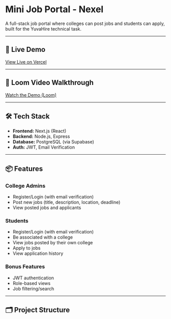 # Mini Job Portal - Nexel

A full-stack job portal where colleges can post jobs and students can apply, built for the YuvaHire technical task.

---

## 🚀 Live Demo

[View Live on Vercel](https://your-vercel-app-link.vercel.app)

---

## 🎥 Loom Video Walkthrough

[Watch the Demo (Loom)](https://www.loom.com/share/your-loom-video-link)

---

## 🛠️ Tech Stack

- **Frontend:** Next.js (React)
- **Backend:** Node.js, Express
- **Database:** PostgreSQL (via Supabase)
- **Auth:** JWT, Email Verification

---

## 📦 Features

### College Admins

- Register/Login (with email verification)
- Post new jobs (title, description, location, deadline)
- View posted jobs and applicants

### Students

- Register/Login (with email verification)
- Be associated with a college
- View jobs posted by their own college
- Apply to jobs
- View application history

### Bonus Features

- JWT authentication
- Role-based views
- Job filtering/search

---

## 🗂️ Project Structure

